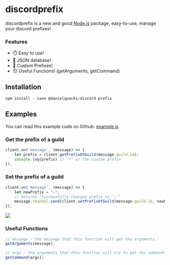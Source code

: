 # discordprefix

discordprefix is a new and good [Node.js](https://nodejs.org) package, easy-to-use, manage your discord prefixes!

### Features

- ⏱️ Easy to use!
- 📁 JSON database!
- 🤖 Custom Prefixes!
- 😯 Useful Functions! (getArguments, getCommand)

## Installation

```js
npm install --save @danielquacks/discord-prefix
```

## Examples

You can read this example code on Github: [example.js](https://github.com/xMercyTheDeveloper/discordprefix/blob/master/example.js)

### Get the prefix of a guild

```js
client.on('message', (message) => {
    let prefix = client.getPrefixOfGuild(message.guild.id);
    console.log(prefix) // "!" or the custom prefix
});
```

### Set the prefix of a guild

```js
client.on('message', (message) => {
    let newPrefix = "~";
    // Returns "Successfully changed prefix to `~`"
    message.channel.send(client.setPrefixOfGuild(message.guild.id, newPrefix));
});
```

<a href="https://github.com/xMercyTheDeveloper/discordprefix/blob/master/examples/setprefix.png">
    <img src="https://github.com/xMercyTheDeveloper/discordprefix/blob/master/examples/setprefix.png"/>
</a>

### Useful Functions
```js
// message - the message that this function will get the arguments.
getArguments(message);

// args - the arguments that this function will try to get the command.
getCommand(args);
```